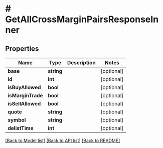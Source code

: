 # # GetAllCrossMarginPairsResponseInner

## Properties

Name | Type | Description | Notes
------------ | ------------- | ------------- | -------------
**base** | **string** |  | [optional]
**id** | **int** |  | [optional]
**isBuyAllowed** | **bool** |  | [optional]
**isMarginTrade** | **bool** |  | [optional]
**isSellAllowed** | **bool** |  | [optional]
**quote** | **string** |  | [optional]
**symbol** | **string** |  | [optional]
**delistTime** | **int** |  | [optional]

[[Back to Model list]](../../README.md#models) [[Back to API list]](../../README.md#endpoints) [[Back to README]](../../README.md)
